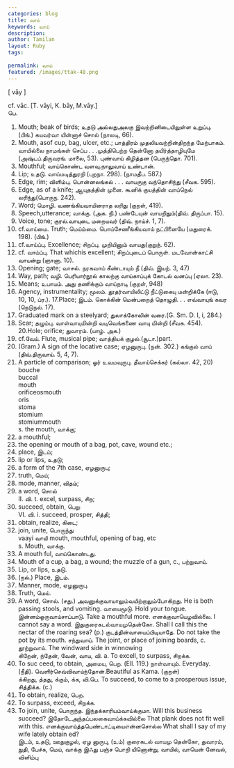 ```yaml
---
categories: blog
title: வாய்
keywords: வாய்
description: 
author: Tamilan
layout: Ruby
tags: 
 
permalink: வாய்
featured: /images/ttak-48.png
---
```

  
[ vāy ]  
  
cf. vāc. [T. vāyi, K. bāy, M.vāy.]  
பெ.   
1. Mouth; beak of birds; உதடு அல்லதுஅலகு இவற்றினிடையிலுள்ள உறுப்பு. (பிங்.) கயவர்வா யின்னாச் சொல் (நாலடி, 66).   
2. Mouth, asof cup, bag, ulcer, etc.; பாத்திரம் முதலியவற்றின்திறந்த மேற்பாகம். வாயில்லை நாமங்கள் செப்ப . . .முத்திபெற்ற தென்னோ தயிர்த்தாழியுமே (அஷ்டப்.திருவரங். மாலை, 53). புண்வாய் கிழித்தன (பெருந்தொ. 701).   
3. Mouthful; வாய்கொண்ட வளவு.நாலுவாய் உண்டான்.   
4. Lip; உதடு. வாய்மடித்துரறி (புறநா. 298). (நாமதீப. 587.)   
5. Edge, rim; விளிம்பு. பொன்னலங்கல் . . . வாயருகு வந்தொசிந்து (சீவக. 595).   
6. Edge, as of a knife; ஆயுதத்தின் முனை. கூனிக் குயத்தின் வாய்நெல் லரிந்து(பொருந. 242).   
7. Word; மொழி. வணங்கியவாயினராத லரிது (குறள், 419).   
8. Speech,utterance; வாக்கு. (அக. நி.) பண்டேயுன் வாயறிதும்(திவ். திருப்பா. 15).   
9. Voice, tone; குரல்.வாயுடை மறையவர் (திவ். நாய்ச். 1, 7).   
10. cf.வாய்மை. Truth; மெய்ம்மை. பொய்சேணீங்கியவாய் நட்பினையே (மதுரைக். 198). (பிங்.)   
11. cf.வாய்ப்பு. Excellence; சிறப்பு. முறியினும் வாயது(குறுந். 62).   
12. cf. வாய்ப்பு. That whichis excellent; சிறப்புடைப் பொருள். மடவோன்காட்சி வாயன்று (ஞானா. 10).   
13. Opening; gate; வாசல். நரகவாய் கீண்டாயும் நீ (திவ். இயற். 3, 47)  
14. Way, path; வழி. பெரியார்நூல் காலற்கு வாய்காப்புக் கோடல் வனப்பு (ஏலா. 23).   
15. Means; உபாயம். அது தணிக்கும் வாய்நாடி (குறள், 948)  
16. Agency, instrumentality; மூலம். தூதர்வாயிலிட்டு நீட்டுகையு மன்றிக்கே (ஈடு, 10, 10, ப்ர.). 17.Place; இடம். கொக்கின் மென்பறைத் தொழுதி. . . எவ்வாயுங் கவர (நெடுநல். 17).   
18. Graduated mark on a steelyard; துலாக்கோலின் வரை.(G. Sm. D. I, i, 284.)   
19. Scar; தழும்பு. வாள்வாயுமின்றி வடிவெங்கணை வாயு மின்றி (சீவக. 454). 20.Hole; orifice; துவாரம். (யாழ். அக.)   
21. cf.வேய். Flute, musical pipe; வாத்தியக் குழல்.(சூடா.)part.   
1. (Gram.) A sign of the locative case; ஏழனுருபு. (நன். 302.) கங்குல் வாய் (திவ்.திருவாய். 5, 4, 7).   
2. A particle of comparison; ஓர் உவமவுருபு. தீவாய்செக்கர் (கல்லா. 42, 20)  
bouche  
buccal  
mouth  
orificeosmouth  
oris  
stoma  
stomium  
stomiummouth  
s. the mouth, வாக்கு;   
2. a mouthful;   
3. the opening or mouth of a bag, pot, cave, wound etc.;   
4. place, இடம்;   
5. lip or lips, உதடு;   
6. a form of the 7th case, ஏழனுருபு;   
7. truth, மெய்;   
8. mode, manner, விதம்;   
9. a word, சொல்  
II. வி. t. excel, surpass, சிற;   
2. succeed, obtain, பெறு  
VI. வி. i. succeed, prosper, சித்தி;   
2. obtain, realize, கிடை;   
3. join, unite, பொருந்து  
vaayi வாயி mouth, mouthful, opening of bag, etc  
s. Mouth, வாக்கு.   
2. A mouth ful, வாய்கொண்டது.   
3. Mouth of a cup, a bag, a wound; the muzzle of a gun, c., பற்றுவாய்.   
4. Lip, or lips, உதடு.   
5. (நல்.) Place, இடம்.   
6. Manner, mode, ஏழனுருபு.   
8. Truth, மெய்.   
9. A word, சொல். (சது.) அவனுக்குவாயாலும்வயிற்றாலும்போகிறது. He is both passing stools, and vomiting. வாயைமூடு. Hold your tongue. இன்னம்ஒருவாய்சாப்பாடு. Take a mouthful more. எனக்குவாயெழவில்லை. I cannot say a word. இதுகுரைகடல்வாயமுதென்கோ. Shall I call this the nectar of the roaring sea? (p.) குடத்தின்வாயைப்பிடியாதே. Do not take the pot by its mouth. சந்துவாய். The joint, or place of joining boards, c. தூற்றுவாய். The windward side in winnowing  
கிறேன், ந்தேன், வேன், வாய, வி. a. To excell, to surpass, சிறக்க.   
2. To suc ceed, to obtain, அமைய, பெற. (Ell. 119.) நாள்வாயும். Everyday. (நீதி). வெளிர்செவ்விவாய்ந்தோன்.Beautiful as Kama. (குறள்)  
க்கிறது, த்தது, க்கும், க்க, வி.பெ. To succeed, to come to a prosperous issue, சித்திக்க. (c.)   
2. To obtain, realize, பெற.   
3. To surpass, exceed, சிறக்க.   
4. To join, unite, பொருந்த. இந்தக்காரியம்வாய்க்குமா. Will this business succeed? இதோடேஅந்தப்பலகைவாய்க்கவில்லை That plank does not fit well with this. எனக்குவாய்த்தபெண்டாட்டியைஎன்னசொல்ல What shall I say of my wife lately obtain ed?  
இடம், உதடு, ஊதுகுழல், ஏழ னுருபு, (உம்) குரைகடல் வாயமு தென்கோ, துவாரம், நுதி, பேச்சு, மெய், வாக்கு இஃது பஞ்ச பொறி யினொன்று, வாயில், வாயென் னேவல், விளிம்பு